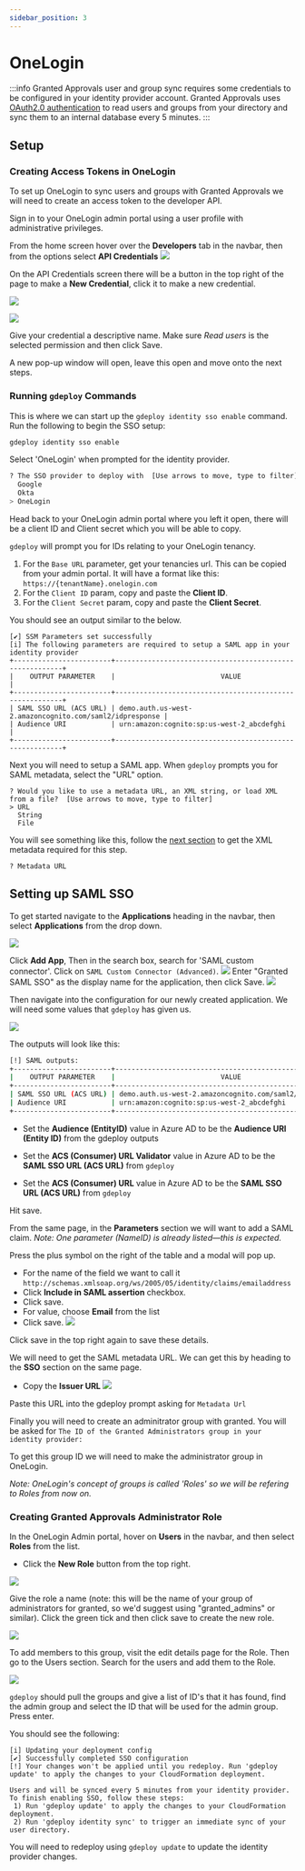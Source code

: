 ```yaml
---
sidebar_position: 3
---
```


# OneLogin

:::info
Granted Approvals user and group sync requires some credentials to be configured in your identity provider account. Granted Approvals uses [OAuth2.0 authentication](https://developers.onelogin.com/api-docs/2/oauth20-tokens/generate-tokens-2) to read users and groups from your directory and sync them to an internal database every 5 minutes.
:::

## Setup

### Creating Access Tokens in OneLogin

To set up OneLogin to sync users and groups with Granted Approvals we will need to create an access token to the developer API.

Sign in to your OneLogin admin portal using a user profile with administrative privileges.

From the home screen hover over the **Developers** tab in the navbar, then from the options select **API Credentials**
![](/img/sso/onelogin/1.png)

On the API Credentials screen there will be a button in the top right of the page to make a **New Credential**, click it to make a new credential.

![](/img/sso/onelogin/2.png)

![](/img/sso/onelogin/3.png)

Give your credential a descriptive name. Make sure _Read users_ is the selected permission and then click Save.

A new pop-up window will open, leave this open and move onto the next steps.

### Running `gdeploy` Commands

This is where we can start up the `gdeploy identity sso enable` command. Run the following to begin the SSO setup:

```bash
gdeploy identity sso enable
```

Select 'OneLogin' when prompted for the identity provider.

```bash
? The SSO provider to deploy with  [Use arrows to move, type to filter]
  Google
  Okta
> OneLogin
```

Head back to your OneLogin admin portal where you left it open, there will be a client ID and Client secret which you will be able to copy.

`gdeploy` will prompt you for IDs relating to your OneLogin tenancy.

1. For the `Base URL` parameter, get your tenancies url. This can be copied from your admin portal. It will have a format like this: `https://{tenantName}.onelogin.com`
2. For the `Client ID` param, copy and paste the **Client ID**.
3. For the `Client Secret` param, copy and paste the **Client Secret**.

You should see an output similar to the below.

```
[✔] SSM Parameters set successfully
[i] The following parameters are required to setup a SAML app in your identity provider
+------------------------+---------------------------------------------------------+
|    OUTPUT PARAMETER    |                          VALUE                          |
+------------------------+---------------------------------------------------------+
| SAML SSO URL (ACS URL) | demo.auth.us-west-2.amazoncognito.com/saml2/idpresponse |
| Audience URI           | urn:amazon:cognito:sp:us-west-2_abcdefghi               |
+------------------------+---------------------------------------------------------+
```

Next you will need to setup a SAML app. When `gdeploy` prompts you for SAML metadata, select the "URL" option.

```
? Would you like to use a metadata URL, an XML string, or load XML from a file?  [Use arrows to move, type to filter]
> URL
  String
  File
```

You will see something like this, follow the [next section](#setting-up-saml-sso) to get the XML metadata required for this step.

```
? Metadata URL
```

## Setting up SAML SSO

To get started navigate to the **Applications** heading in the navbar, then select **Applications** from the drop down.

![](/img/sso/onelogin/4.png)

Click **Add App**, Then in the search box, search for 'SAML custom connector'. Click on `SAML Custom Connector (Advanced)`.
![](/img/sso/onelogin/5.png)
Enter "Granted SAML SSO" as the display name for the application, then click Save.
![](/img/sso/onelogin/6.png)

Then navigate into the configuration for our newly created application. We will need some values that `gdeploy` has given us.

![](/img/sso/onelogin/7.png)

The outputs will look like this:

```bash
[!] SAML outputs:
+------------------------+---------------------------------------------------------+
|    OUTPUT PARAMETER    |                          VALUE                          |
+------------------------+---------------------------------------------------------+
| SAML SSO URL (ACS URL) | demo.auth.us-west-2.amazoncognito.com/saml2/idpresponse |
| Audience URI           | urn:amazon:cognito:sp:us-west-2_abcdefghi               |
+------------------------+---------------------------------------------------------+
```

- Set the **Audience (EntityID)** value in Azure AD to be the **Audience URI (Entity ID)** from the gdeploy outputs

- Set the **ACS (Consumer) URL Validator** value in Azure AD to be the **SAML SSO URL (ACS URL)** from `gdeploy`
- Set the **ACS (Consumer) URL** value in Azure AD to be the **SAML SSO URL (ACS URL)** from `gdeploy`

Hit save.

From the same page, in the **Parameters** section we will want to add a SAML claim.
_Note: One parameter (NameID) is already listed—this is expected._

Press the plus symbol on the right of the table and a modal will pop up.

- For the name of the field we want to call it `http://schemas.xmlsoap.org/ws/2005/05/identity/claims/emailaddress`
- Click **Include in SAML assertion** checkbox.
- Click save.
- For value, choose **Email** from the list
- Click save.
  ![](/img/sso/onelogin/8.png)

Click save in the top right again to save these details.

We will need to get the SAML metadata URL. We can get this by heading to the **SSO** section on the same page.

- Copy the **Issuer URL**
  ![](/img/sso/onelogin/9.png)

Paste this URL into the gdeploy prompt asking for `Metadata Url`

Finally you will need to create an adminitrator group with granted. You will be asked for `The ID of the Granted Administrators group in your identity provider:`

To get this group ID we will need to make the administrator group in OneLogin.

_Note: OneLogin's concept of groups is called 'Roles' so we will be refering to Roles from now on._

### Creating Granted Approvals Administrator Role

In the OneLogin Admin portal, hover on **Users** in the navbar, and then select **Roles** from the list.

- Click the **New Role** button from the top right.

![](/img/sso/onelogin/10.png)

Give the role a name (note: this will be the name of your group of administrators for granted, so we'd suggest using "granted_admins" or similar). Click the green tick and then click save to create the new role.

![](/img/sso/onelogin/11.png)

To add members to this group, visit the edit details page for the Role. Then go to the Users section.
Search for the users and add them to the Role.

![](/img/sso/onelogin/12.png)

`gdeploy` should pull the groups and give a list of ID's that it has found, find the admin group and select the ID that will be used for the admin group. Press enter.

You should see the following:

```
[i] Updating your deployment config
[✔] Successfully completed SSO configuration
[!] Your changes won't be applied until you redeploy. Run 'gdeploy update' to apply the changes to your CloudFormation deployment.

Users and will be synced every 5 minutes from your identity provider. To finish enabling SSO, follow these steps:
 1) Run 'gdeploy update' to apply the changes to your CloudFormation deployment.
 2) Run 'gdeploy identity sync' to trigger an immediate sync of your user directory.
```

You will need to redeploy using `gdeploy update` to update the identity provider changes.
